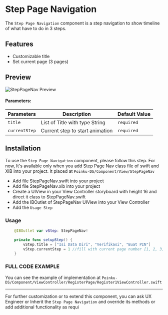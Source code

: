 # Step Page Navigation
The `Step Page Navigation` component is a step navigation to show timeline of what have to do in 3 steps.

## Features
-  Customizable title
-  Set current page (3 pages)

## Preview
![StepPageNav Preview](https://res.cloudinary.com/dr6cm6n5f/image/upload/c_scale,w_300/v1750737061/Step_Page_Navigation_gpwfuk.gif)


#### Parameters:
| Parameters              | Description                                             | Default Value                             |
|-------------------------|---------------------------------------------------------|-------------------------------------------|
| `title`                | List of Title with type String                           | `required`                                |
| `currentStep`          | Current step to start animation                          | `required`                                |

## Installation
To use the `Step Page Navigation` component, please follow this step.
For now, It's available only when you add Step Page Nav class file of swift and XIB into your project. It placed at `Poinku-DS/Component/View/StepPageNav`
- Add file StepPageNav.swift into your project
- Add file StepPageNav.xib into your project
- Create a UIView in your View Controller storyboard with height 16 and direct it class to StepPageNav.swift
- Add the IBOutlet of StepPageNav UIView into your View Controller
- Add the `Usage Step`

### Usage
```swift
    @IBOutlet var vStep: StepPageNav!

    private func setupStep() {
        vStep.title = ["Isi Data Diri", "Verifikasi", "Buat PIN"]
        vStep.currentStep = 1 //fill with current page number [1, 2, 3]
    }
```

### FULL CODE EXAMPLE
You can see the example of implementation at `Poinku-DS/Component/ViewController/RegisterPage/Register1ViewController.swift`

* * *

For further customization or to extend this component, you can ask UX Engineer or Inherit the `Step Page Navigation` and override its methods or add additional functionality as requi
